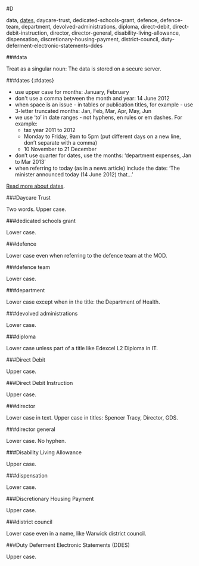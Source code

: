 #D

data, [dates](#dates), daycare-trust, dedicated-schools-grant, defence, defence-team, department, devolved-administrations, diploma, direct-debit, direct-debit-instruction, director, director-general, disability-living-allowance, dispensation, discretionary-housing-payment, district-council, duty-deferment-electronic-statements-ddes

###data

Treat as a singular noun: The data is stored on a secure server.

###dates
{:#dates}

* use upper case for months: January, February
* don't use a comma between the month and year: 14 June 2012
* when space is an issue - in tables or publication titles, for example -  use 3-letter truncated months: Jan, Feb, Mar, Apr, May, Jun 
* we use ‘to’ in date ranges - not hyphens, en rules or em dashes. For example:
  * tax year 2011 to 2012
  * Monday to Friday, 9am to 5pm (put different days on a new line, don’t separate with a comma)
  * 10 November to 21 December
* don’t use quarter for dates, use the months: ‘department expenses, Jan to Mar 2013’
* when referring to today (as in a news article) include the date: ‘The minister announced today (14 June 2012) that…’

[Read more about dates](https://www.gov.uk/guidance/content-design/writing-for-gov-uk#date-ranges).

###Daycare Trust

Two words. Upper case.

###dedicated schools grant

Lower case.  

###defence

Lower case even when referring to the defence team at the MOD.

###defence team

Lower case.

###department

Lower case except when in the title: the Department of Health.

###devolved administrations

Lower case.

###diploma

Lower case unless part of a title like Edexcel L2 Diploma in IT.​

###Direct Debit

Upper case.

###Direct Debit Instruction

Upper case.

###director

Lower case in text. Upper case in titles: Spencer Tracy, Director, GDS.

###director general

Lower case. No hyphen.

###Disability Living Allowance

Upper case.

###dispensation

Lower case.

###Discretionary Housing Payment

Upper case.

###district council

Lower case even in a name, like Warwick district council.

###Duty Deferment Electronic Statements (DDES)

Upper case.
